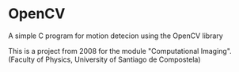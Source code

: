 # OpenCV

A simple C program for motion detecion using the OpenCV library

This is a project from 2008 for the module "Computational Imaging". (Faculty of Physics, University of Santiago de Compostela)
